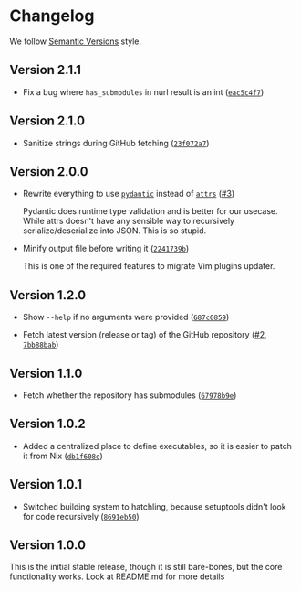 # Changelog

We follow [Semantic Versions](https://semver.org/) style.

<!-- @version -->

## Version 2.1.1

- Fix a bug where `has_submodules` in nurl result is an int ([`eac5c4f7`](https://github.com/PerchunPak/nixpkgs-updaters-library/commit/eac5c4f7b5ad8c471ed866e3f1fc967f65a0676d))

## Version 2.1.0

- Sanitize strings during GitHub fetching ([`23f072a7`](https://github.com/PerchunPak/nixpkgs-updaters-library/commit/23f072a7313c90ac25b5eb50a56de58d76689de1))

## Version 2.0.0

- Rewrite everything to use [`pydantic`](https://pypi.org/project/pydantic/) instead of [`attrs`](https://pypi.org/project/attrs/) ([#3](https://github.com/PerchunPak/nixpkgs-updaters-library/pull/3))

  Pydantic does runtime type validation and is better for our usecase. While
  attrs doesn't have any sensible way to recursively serialize/deserialize into
  JSON. This is so stupid.

- Minify output file before writing it ([`2241739b`](https://github.com/PerchunPak/nixpkgs-updaters-library/commit/2241739bc8ff7d25f4404a8a6305fed9659888fd))

  This is one of the required features to migrate Vim plugins updater.

## Version 1.2.0

- Show `--help` if no arguments were provided ([`687c0859`](https://github.com/PerchunPak/nixpkgs-updaters-library/commit/687c08596302b525a136d6ff66ccaf9f8147f450))

- Fetch latest version (release or tag) of the GitHub repository ([#2](https://github.com/PerchunPak/nixpkgs-updaters-library/pull/2), [`7bb88bab`](https://github.com/PerchunPak/nixpkgs-updaters-library/commit/7bb88bab8c9dffdcf5116d6c4f46094d76c511a2))

## Version 1.1.0

- Fetch whether the repository has submodules ([`67978b9e`](https://github.com/PerchunPak/nixpkgs-updaters-library/commit/67978b9ea46025c90f0b39e12e21c89ae4c9f72e))

## Version 1.0.2

- Added a centralized place to define executables, so it is easier to patch it from Nix ([`db1f608e`](https://github.com/PerchunPak/nixpkgs-updaters-library/commit/db1f608e725d45f35e0082b666fbdb4af96ceeb6))

## Version 1.0.1

- Switched building system to hatchling, because setuptools didn't look for code recursively ([`8691eb50`](https://github.com/PerchunPak/nixpkgs-updaters-library/commit/8691eb50dc2dd0a6087fb5a26717bd676c87295c))


## Version 1.0.0

This is the initial stable release, though it is still bare-bones, but the core functionality works. Look at README.md for more details
